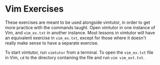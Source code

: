 Vim Exercises
=============

These exercises are meant to be used alongside vimtutor, in order to
get more practice with the commands taught. Open vimtutor in one instance
of Vim, and `vim_ex.txt` in another instance. Most lessons in vimtutor
will have an equivalent exercise in `vim_ex.txt`, except for those where
it doesn't really make sense to have a separate exercise.

To start vimtutor, run `vimtutor` from a terminal. To open the
`vim_ex.txt` file in Vim, `cd` to the directory containing the file and
run `vim vim_ext.txt`.

